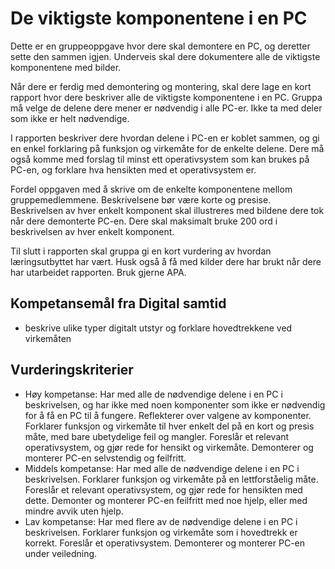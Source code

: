 # De viktigste komponentene i en PC

Dette er en gruppeoppgave hvor dere skal demontere en PC, og deretter sette den sammen igjen. Underveis skal dere dokumentere alle de viktigste komponentene med bilder.

Når dere er ferdig med demontering og montering, skal dere lage en kort rapport hvor dere beskriver alle de viktigste komponentene i en PC. Gruppa må velge de delene dere mener er nødvendig i alle PC-er. Ikke ta med deler som ikke er helt nødvendige.

I rapporten beskriver dere hvordan delene i PC-en er koblet sammen, og gi en enkel forklaring på funksjon og virkemåte for de enkelte delene. Dere må også komme med forslag til minst ett operativsystem som kan brukes på PC-en, og forklare hva hensikten med et operativsystem er.

Fordel oppgaven med å skrive om de enkelte komponentene mellom gruppemedlemmene. Beskrivelsene bør være korte og presise. Beskrivelsen av hver enkelt komponent skal illustreres med bildene dere tok når dere demonterte PC-en. Dere skal maksimalt bruke 200 ord i beskrivelsen av hver enkelt komponent.

Til slutt i rapporten skal gruppa gi en kort vurdering av hvordan læringsutbyttet har vært. Husk også å få med kilder dere har brukt når dere har utarbeidet rapporten. Bruk gjerne APA.

## Kompetansemål fra Digital samtid

* beskrive ulike typer digitalt utstyr og forklare hovedtrekkene ved virkemåten

## Vurderingskriterier

* Høy kompetanse: Har med alle de nødvendige delene i en PC i beskrivelsen, og har ikke med noen komponenter som ikke er nødvendig for å få en PC til å fungere. Reflekterer over valgene av komponenter. Forklarer funksjon og virkemåte til hver enkelt del på en kort og presis måte, med bare ubetydelige feil og mangler. Foreslår et relevant operativsystem, og gjør rede for hensikt og virkemåte. Demonterer og monterer PC-en selvstendig og feilfritt.
* Middels kompetanse:  Har med alle de nødvendige delene i en PC i beskrivelsen. Forklarer funksjon og virkemåte på en lettforståelig måte. Foreslår et relevant operativsystem, og gjør rede for hensikten med dette. Demonter og monterer PC-en feilfritt med noe hjelp, eller med mindre avvik uten hjelp.
* Lav kompetanse: Har med flere av de nødvendige delene i en PC i beskrivelsen. Forklarer funksjon og virkemåte som i hovedtrekk er korrekt. Foreslår et operativsystem. Demonterer og monterer PC-en under veiledning.
